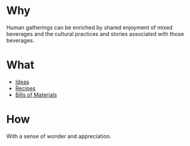 # Why
Human gatherings can be enriched by shared enjoyment of mixed beverages and the cultural practices and stories associated with those beverages. 

# What
- [Ideas](ideas.html) 
- [Recipes](recipes.html)
- [Bills of Materials](BOM.html)

# How
With a sense of wonder and appreciation.
